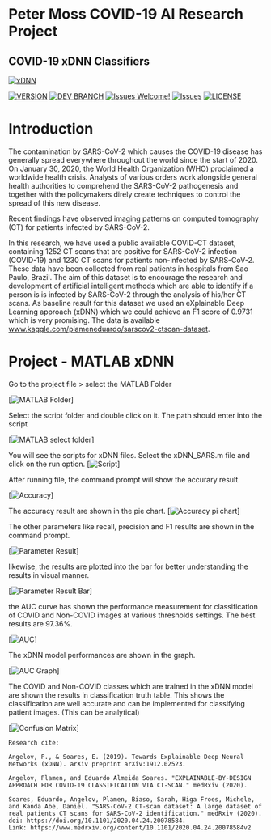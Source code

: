 # Peter Moss COVID-19 AI Research Project
## COVID-19 xDNN Classifiers
[![xDNN](../../../../Media/Images/README/covid-19-ai-research-xdnn.png)](https://github.com/COVID-19-AI-Research-Project/xDNN)

[![VERSION](https://img.shields.io/badge/VERSION-0.0.0-blue.svg)](https://github.com/COVID-19-AI-Research-Project/xDNN/tree/0.0.0) [![DEV BRANCH](https://img.shields.io/badge/DEV%20BRANCH-0.1.0-blue.svg)](https://github.com/COVID-19-AI-Research-Project/xDNN/tree/0.1.0) [![Issues Welcome!](https://img.shields.io/badge/Contributions-Welcome-lightgrey.svg)](CONTRIBUTING.md) [![Issues](https://img.shields.io/badge/Issues-Welcome-lightgrey.svg)](issues) [![LICENSE](https://img.shields.io/badge/LICENSE-MIT-blue.svg)](LICENSE)

#  Introduction

The contamination by SARS-CoV-2 which causes the COVID-19 disease has generally spread everywhere throughout the world since the start of 2020. On January 30, 2020, the World Health Organization (WHO) proclaimed a worldwide health crisis. Analysts of various orders work alongside general health authorities to comprehend the SARS-CoV-2 pathogenesis and together with the policymakers direly create techniques to control the spread of this new disease.

Recent findings have observed imaging patterns on computed tomography (CT) for patients infected by SARS-CoV-2.

In this research, we have used a public available COVID-CT dataset, containing 1252 CT scans that are positive for SARS-CoV-2 infection (COVID-19) and 1230 CT scans for patients non-infected by SARS-CoV-2.
These data have been collected from real patients in hospitals from Sao Paulo, Brazil.
The aim of this dataset is to encourage the research and development of artificial intelligent methods which are able to identify if a person is is infected by SARS-CoV-2 through the analysis of his/her CT scans.
As baseline result for this dataset we used an eXplainable Deep Learning approach (xDNN) which we could achieve an F1 score of 0.9731 which is very promising.
The data is available www.kaggle.com/plameneduardo/sarscov2-ctscan-dataset.


# Project - MATLAB xDNN

Go to the project file > select the MATLAB Folder

[![MATLAB Folder](../../../../Media/Images/project_01/image_01.jpg)]


Select the script folder and double click on it. The path should enter into the script

[![MATLAB select folder](../../../../Media/Images/project_01/image_02.jpg)]

You will see the scripts for xDNN files. Select the xDNN_SARS.m file and click on the run option.
[![Script](../../../../Media/Images/project_01/image_03.jpg)]

After running file, the command prompt will show the accurary result.

[![Accuracy](../../../../Media/Images/project_01/image_04.jpg)]

The accuracy result are shown in the pie chart.
[![Accuracy pi chart](../../../../Media/Images/project_01/image_07.jpg)]

The other parameters like recall, precision and F1 results are shown in the command prompt.

[![Parameter Result](../../../../Media/Images/project_01/image_05.jpg)]

likewise, the results are plotted into the bar for better understanding the results in visual manner.

[![Parameter Result Bar](../../../../Media/Images/project_01/image_08.jpg)]

the AUC curve has shown the performance measurement for classification of COVID and Non-COVID images at various thresholds settings. The best results are 97.36%.

[![AUC](../../../../Media/Images/project_01/image_06.jpg)]

The xDNN model performances are shown in the graph.

[![AUC Graph](../../../../Media/Images/project_01/image_09.jpg)]

The COVID and Non-COVID classes which are trained in the xDNN model are shown the results in classification truth table. This shows the classification are well accurate and can be implemented for classifying patient images. (This can be analytical)

[![Confusion Matrix](../../../../Media/Images/project_01/image_10.jpg)]


```
Research cite:

Angelov, P., & Soares, E. (2019). Towards Explainable Deep Neural Networks (xDNN). arXiv preprint arXiv:1912.02523.

Angelov, Plamen, and Eduardo Almeida Soares. "EXPLAINABLE-BY-DESIGN APPROACH FOR COVID-19 CLASSIFICATION VIA CT-SCAN." medRxiv (2020).

Soares, Eduardo, Angelov, Plamen, Biaso, Sarah, Higa Froes, Michele, and Kanda Abe, Daniel. "SARS-CoV-2 CT-scan dataset: A large dataset of real patients CT scans for SARS-CoV-2 identification." medRxiv (2020). doi: https://doi.org/10.1101/2020.04.24.20078584.
Link: https://www.medrxiv.org/content/10.1101/2020.04.24.20078584v2
```
